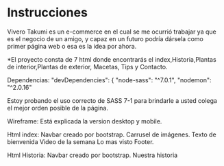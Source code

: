 # Instrucciones
Vivero Takumi es un e-commerce en el cual se me ocurrió trabajar ya que es el negocio de un amigo, y capaz
en un futuro podría dársela como primer página web o esa es la idea por ahora.

*El proyecto consta de 7 html donde encontrarás el index,Historia,Plantas de interior,Plantas de exterior, Macetas, Tips y Contacto.

Dependencias:
  "devDependencies": {
    "node-sass": "^7.0.1",
    "nodemon": "^2.0.16"

Estoy probando el uso correcto de SASS 7-1 para brindarle a usted colega el mejor orden posible de la página.

Wireframe: Está explicada la version desktop y mobile.

Html index:
Navbar creado por bootstrap. 
Carrusel de imágenes.
Texto de bienvenida
Video de la semana
Lo mas visto
Footer.

Html Historia:
Navbar creado por bootstrap. 
Nuestra historia



